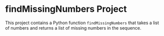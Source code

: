 # findMissingNumbers Project

This project contains a Python function `findMissingNumbers` that takes a list of numbers and returns a list of missing numbers in the sequence.
